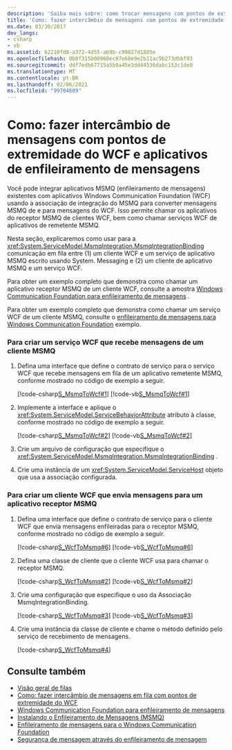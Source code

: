 ```yaml
---
description: 'Saiba mais sobre: como trocar mensagens com pontos de extremidade WCF e aplicativos de enfileiramento de mensagens'
title: 'Como: fazer intercâmbio de mensagens com pontos de extremidade do WCF e aplicativos de enfileiramento de mensagens'
ms.date: 03/30/2017
dev_langs:
- csharp
- vb
ms.assetid: 62210fd8-a372-4d55-ab9b-c99827d1885e
ms.openlocfilehash: 0b8f315b00960ec87e68e9e2b11ac9b273dbbf93
ms.sourcegitcommit: ddf7edb67715a5b9a45e3dd44536dabc153c1de0
ms.translationtype: MT
ms.contentlocale: pt-BR
ms.lasthandoff: 02/06/2021
ms.locfileid: "99704609"
---
```

# <a name="how-to-exchange-messages-with-wcf-endpoints-and-message-queuing-applications"></a>Como: fazer intercâmbio de mensagens com pontos de extremidade do WCF e aplicativos de enfileiramento de mensagens

Você pode integrar aplicativos MSMQ (enfileiramento de mensagens) existentes com aplicativos Windows Communication Foundation (WCF) usando a associação de integração do MSMQ para converter mensagens MSMQ de e para mensagens do WCF. Isso permite chamar os aplicativos do receptor MSMQ de clientes WCF, bem como chamar serviços WCF de aplicativos de remetente MSMQ.  
  
 Nesta seção, explicaremos como usar para a <xref:System.ServiceModel.MsmqIntegration.MsmqIntegrationBinding> comunicação em fila entre (1) um cliente WCF e um serviço de aplicativo MSMQ escrito usando System. Messaging e (2) um cliente de aplicativo MSMQ e um serviço WCF.  
  
 Para obter um exemplo completo que demonstra como chamar um aplicativo receptor MSMQ de um cliente WCF, consulte a amostra [Windows Communication Foundation para enfileiramento de mensagens](../samples/wcf-to-message-queuing.md) .  
  
 Para obter um exemplo completo que demonstra como chamar um serviço WCF de um cliente MSMQ, consulte o [enfileiramento de mensagens para Windows Communication Foundation](../samples/message-queuing-to-wcf.md) exemplo.  
  
### <a name="to-create-a-wcf-service-that-receives-messages-from-a-msmq-client"></a>Para criar um serviço WCF que recebe mensagens de um cliente MSMQ  
  
1. Defina uma interface que define o contrato de serviço para o serviço WCF que recebe mensagens em fila de um aplicativo remetente MSMQ, conforme mostrado no código de exemplo a seguir.  
  
     [!code-csharp[S_MsmqToWcf#1](../../../../samples/snippets/csharp/VS_Snippets_CFX/s_msmqtowcf/cs/service.cs#1)]
     [!code-vb[S_MsmqToWcf#1](../../../../samples/snippets/visualbasic/VS_Snippets_CFX/s_msmqtowcf/vb/service.vb#1)]  
  
2. Implemente a interface e aplique o <xref:System.ServiceModel.ServiceBehaviorAttribute> atributo à classe, conforme mostrado no código de exemplo a seguir.  
  
     [!code-csharp[S_MsmqToWcf#2](../../../../samples/snippets/csharp/VS_Snippets_CFX/s_msmqtowcf/cs/service.cs#2)]
     [!code-vb[S_MsmqToWcf#2](../../../../samples/snippets/visualbasic/VS_Snippets_CFX/s_msmqtowcf/vb/service.vb#2)]  
  
3. Crie um arquivo de configuração que especifique o <xref:System.ServiceModel.MsmqIntegration.MsmqIntegrationBinding> .  

4. Crie uma instância de um <xref:System.ServiceModel.ServiceHost> objeto que usa a associação configurada.  

### <a name="to-create-a-wcf-client-that-sends-messages-to-a-msmq-receiver-application"></a>Para criar um cliente WCF que envia mensagens para um aplicativo receptor MSMQ  
  
1. Defina uma interface que define o contrato de serviço para o cliente WCF que envia mensagens enfileiradas para o receptor MSMQ, conforme mostrado no código de exemplo a seguir.  
  
     [!code-csharp[S_WcfToMsmq#6](../../../../samples/snippets/csharp/VS_Snippets_CFX/s_wcftomsmq/cs/proxy.cs#6)]
     [!code-vb[S_WcfToMsmq#6](../../../../samples/snippets/visualbasic/VS_Snippets_CFX/s_wcftomsmq/vb/proxy.vb#6)]  
  
2. Defina uma classe de cliente que o cliente WCF usa para chamar o receptor MSMQ.  
  
     [!code-csharp[S_WcfToMsmq#2](../../../../samples/snippets/csharp/VS_Snippets_CFX/s_wcftomsmq/cs/snippets.cs#2)]
     [!code-vb[S_WcfToMsmq#2](../../../../samples/snippets/visualbasic/VS_Snippets_CFX/s_wcftomsmq/vb/snippets.vb#2)]  
  
3. Crie uma configuração que especifique o uso da Associação MsmqIntegrationBinding.  
  
     [!code-csharp[S_WcfToMsmq#3](../../../../samples/snippets/csharp/VS_Snippets_CFX/s_wcftomsmq/cs/snippets.cs#3)]
     [!code-vb[S_WcfToMsmq#3](../../../../samples/snippets/visualbasic/VS_Snippets_CFX/s_wcftomsmq/vb/snippets.vb#3)]  
  
4. Crie uma instância da classe de cliente e chame o método definido pelo serviço de recebimento de mensagens.  
  
     [!code-csharp[S_WcfToMsmq#4](../../../../samples/snippets/csharp/VS_Snippets_CFX/s_wcftomsmq/cs/client.cs#4)]  
  
## <a name="see-also"></a>Consulte também

- [Visão geral de filas](queues-overview.md)
- [Como: fazer intercâmbio de mensagens em fila com pontos de extremidade do WCF](how-to-exchange-queued-messages-with-wcf-endpoints.md)
- [Windows Communication Foundation para enfileiramento de mensagens](../samples/wcf-to-message-queuing.md)
- [Instalando o Enfileiramento de Mensagens (MSMQ)](../samples/installing-message-queuing-msmq.md)
- [Enfileiramento de mensagens para o Windows Communication Foundation](../samples/message-queuing-to-wcf.md)
- [Segurança de mensagem através do enfileiramento de mensagem](../samples/message-security-over-message-queuing.md)
